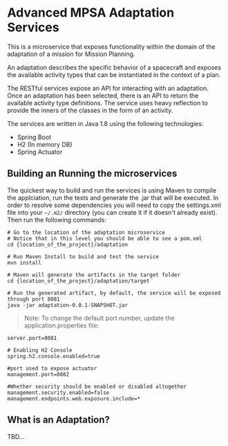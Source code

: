 # Advanced MPSA Adaptation Services

This is a microservice that exposes functionality within the domain of the adaptation of a mission for Mission Planning. 

An adaptation describes the specific behavior of a spacecraft and exposes the available activity types that can be instantiated in the context of a plan. 

The RESTful services expose an API for interacting with an adaptation. Once an adaptation has been selected, there is an API to return the available activity type definitions. The service uses heavy reflection to provide the inners of the classes in the form of an activity. 

The services are written in Java 1.8 using the following technologies: 

- Spring Boot
- H2 (In memory DB)
- Spring Actuator



## Building an Running the microservices



The quickest way to build and run the services is using Maven to compile the applciation, run the tests and generate the .jar that will be executed. In order to resolve some dependencies you will need to copy the settings.xml file into your `~/.m2/` directory (you can create it if it doesn't already exist). Then run the following commands:

```shell
# Go to the location of the adaptation microservice
# Notice that in this level you should be able to see a pom.xml
cd {location_of_the_project}/adaptation

# Run Maven Install to build and test the service
mvn install

# Maven will generate the artifacts in the target folder 
cd {location_of_the_project}/adaptation/target

# Run the generated artifact, by default, the service will be exposed through port 8081
java -jar adaptation-0.0.1-SNAPSHOT.jar  
```



> Note: To change the default port number, update the application.properties file: 

```properties
server.port=8081

# Enabling H2 Console
spring.h2.console.enabled=true

#port used to expose actuator
management.port=8082

#Whether security should be enabled or disabled altogether
management.security.enabled=false
management.endpoints.web.exposure.include=*
```



## What is an Adaptation?

TBD...